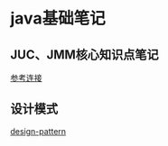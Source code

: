 # java基础笔记 

## JUC、JMM核心知识点笔记

[参考连接](https://github.com/MaJesTySA/JVM-JUC-Core.git)

## 设计模式

[design-pattern](./design-pattern/README.md)
